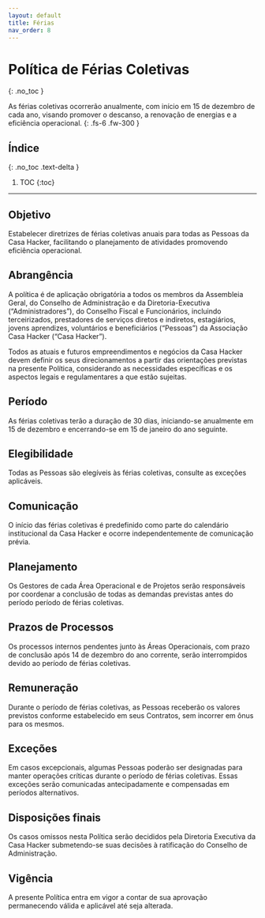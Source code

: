 ```yaml
---
layout: default
title: Férias
nav_order: 8
---
```

# Política de Férias Coletivas
{: .no_toc }

As férias coletivas ocorrerão anualmente, com início em 15 de dezembro de cada ano, visando promover o descanso, a renovação de energias e a eficiência operacional.
{: .fs-6 .fw-300 }

## Índice
{: .no_toc .text-delta }

1. TOC
{:toc}

---
## Objetivo
Estabelecer diretrizes de férias coletivas anuais para todas as Pessoas da Casa Hacker, facilitando o planejamento de atividades promovendo eficiência operacional.

## Abrangência
A política é de aplicação obrigatória a todos os membros da Assembleia Geral, do Conselho de Administração e da Diretoria-Executiva (“Administradores”), do Conselho Fiscal e Funcionários, incluindo terceirizados, prestadores de serviços diretos e indiretos, estagiários, jovens aprendizes, voluntários e beneficiários (“Pessoas”) da Associação Casa Hacker (“Casa Hacker”).

Todos as atuais e futuros empreendimentos e negócios da Casa Hacker devem definir os seus direcionamentos a partir das orientações previstas na presente Política, considerando as necessidades específicas e os aspectos legais e regulamentares a que estão sujeitas.

## Período
As férias coletivas terão a duração de 30 dias, iniciando-se anualmente em 15 de dezembro e encerrando-se em 15 de janeiro do ano seguinte.

## Elegibilidade
Todas as Pessoas são elegíveis às férias coletivas, consulte as exceções aplicáveis.

## Comunicação
O início das férias coletivas é predefinido como parte do calendário institucional da Casa Hacker e ocorre independentemente de comunicação prévia.

## Planejamento
Os Gestores de cada Área Operacional e de Projetos serão responsáveis por coordenar a conclusão de todas as demandas previstas antes do período período de férias coletivas.

## Prazos de Processos
Os processos internos pendentes junto às Áreas Operacionais, com prazo de conclusão após 14 de dezembro do ano corrente, serão interrompidos devido ao período de férias coletivas.

## Remuneração
Durante o período de férias coletivas, as Pessoas receberão os valores previstos conforme estabelecido em seus Contratos, sem incorrer em ônus para os mesmos.

## Exceções
Em casos excepcionais, algumas Pessoas poderão ser designadas para manter operações críticas durante o período de férias coletivas. Essas exceções serão comunicadas antecipadamente e compensadas em períodos alternativos.

## Disposições finais
Os casos omissos nesta Política serão decididos pela Diretoria Executiva da Casa Hacker submetendo-se suas decisões à ratificação do Conselho de Administração.

## Vigência
A presente Política entra em vigor a contar de sua aprovação permanecendo válida e aplicável até seja alterada.
